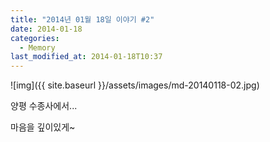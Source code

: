 ```yaml
---
title: "2014년 01월 18일 이야기 #2"
date: 2014-01-18
categories:
  - Memory
last_modified_at: 2014-01-18T10:37
---
```


![img]({{ site.baseurl }}/assets/images/md-20140118-02.jpg)

양평 수종사에서... 

마음을 깊이있게~